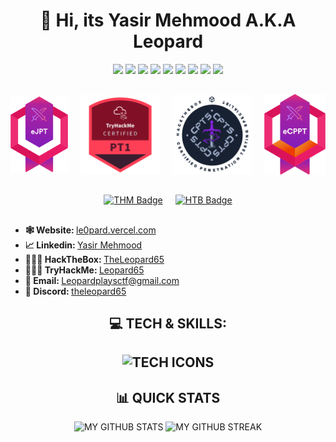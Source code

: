 <h1 align="center"> 👋 Hi, its <b>Yasir Mehmood A.K.A Leopard </b> </h1> 
<p align="center">
	<img src="https://img.shields.io/badge/Red_Teamer-red"/>
	<img src="https://img.shields.io/badge/Penetration_Tester-blue"/>
	<img src="https://img.shields.io/badge/Security_Researcher-grey"/>
	<img src="https://img.shields.io/badge/Cyber_Security-purple"/>
	<img src="https://img.shields.io/badge/Uniz_&amp;_Linux-green"/>
	<img src="https://img.shields.io/badge/Bash_Scripting-blue"/>
	<img src="https://img.shields.io/badge/Git_&amp;_Github-orange"/>
	<img src="https://img.shields.io/badge/Python-yellow"/>
	<img src="https://img.shields.io/badge/C_&amp;_C++-blue"/>
</p>
<h2></h2>
<div align="center" style="display: flex; justify-content: center; align-items: center; gap: 20px;">
	<a href="https://certs.ine.com/473b3c53-aa0c-4e3c-8e4f-564940663ccc#acc.dKwiy3J4" target="_blank"><img align="center" src="Certificates/ejpt.svg" alt="eJPT Certification" style="width: 160px; height: auto;" /></a>
	<a href="https://www.credly.com/badges/f5ad377e-89a7-4c14-b6ab-9dce35430446" target="_blank"><img align="center" src="Certificates/pt1.svg" alt="eCPPT Certification" style="width: 220px; height: auto;" /></a>
	<a href="https://www.credly.com/badges/6b445d9c-3236-4d1e-bce4-9800be93428b" target="_blank"><img align="center" src="Certificates/cpts.svg" alt="CPTS Certification" style="width: 220px; height: auto;" /></a>
	<a href="https://certs.ine.com/d56e5d38-1e92-432c-abcd-6739b1ad9bc0#acc.NSncwG8J" target="_blank"><img align="center" src="Certificates/ecppt.svg" alt="eCPPT Certification" style="width: 170px; height: auto;" /></a>
</div>
<h2></h2>
<div align="center" style="display: flex; justify-content: center; align-items: center; gap: 20px;">
	<a href="https://tryhackme.com/p/Leopard65" target="_blank"><img align="center" src="https://tryhackme-badges.s3.amazonaws.com/Leopard65.png" alt="THM Badge" style="width: 271px; height: auto;" /></a>
	<a href="https://app.hackthebox.com/profile/1998521" target="_blank"><img align="center" src="https://www.hackthebox.com/badge/image/1998521" alt="HTB Badge" style="width: 300px; height: auto;" /></a>
</div>
<h2></h2>
<ul>
	<li><b>🕸️ Website: </b> <a href="https://le0pard.vercel.app/" target="_blank" > le0pard.vercel.com </a></li>
	<li><b>📈 Linkedin: </b> <a href="https://www.linkedin.com/in/yasir-mehmood-1699a925a/" target="_blank"> Yasir Mehmood </a></li>
	<li><b>👨🏼‍💻 HackTheBox: </b> <a href="https://app.hackthebox.eu/profile/1998521"> TheLeopard65 </a></li>
	<li><b>👨🏼‍💻 TryHackMe: </b> <a href="https://tryhackme.com/p/Leopard65"> Leopard65 </a></li>
	<li><b>📧 Email: </b> <a href="mailto:Leopardplaysctf@gmail.com" target="_blank"> Leopardplaysctf@gmail.com </a></li>
	<li><b>🚀 Discord: </b> <a href="https://discord.com/users/735761355545772054" target="_blank"> theleopard65 </a></li>
</ul>
<h2 align="center"> 💻 TECH & SKILLS: <h2>
<p align="center">
	<img src="https://skillicons.dev/icons?i=c,cpp,python,bash,powershell,regex,cs,git,github,visualstudio,vscode,linux,vim,debian,kali,ubuntu,vercel,heroku,qt,gtk,html,css,tailwind,ts,react,nginx,mysql,sqlite,postgres,latex,opencv,tensorflow,windows,dotnet,flask,md,notion,discord,cmake,npm,docker,ansible,jenkins,kubernetes,terraform" alt="TECH ICONS"/>
</p>
<h2 align="center"> 📊 QUICK STATS </h2>
<p align="center">
	<img src="https://github-readme-stats.vercel.app/api?username=TheLeopard65&show_icons=true&theme=blueberry&count_private=true&include_all_commits=true&rank_icon=percentile&border_color=009dff&hide_border=false" alt="MY GITHUB STATS">
	<img src="https://github-readme-streak-stats.herokuapp.com/?user=TheLeopard65&theme=blueberry&hide_border=false" alt="MY GITHUB STREAK">
</p>
